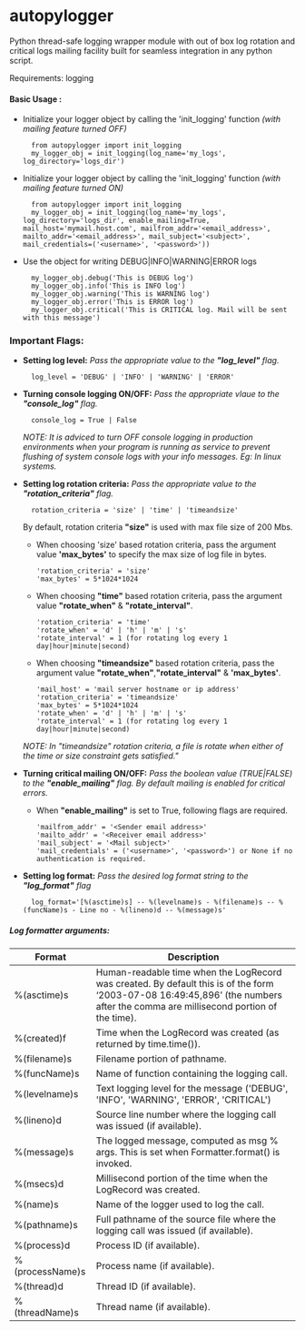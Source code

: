 # autopylogger

Python thread-safe logging wrapper module with out of box log rotation and critical logs mailing facility built for seamless integration in any python script.

Requirements: logging

#### Basic Usage :

- Initialize your logger object by calling the 'init_logging' function *(with mailing feature turned OFF)*

        from autopylogger import init_logging
        my_logger_obj = init_logging(log_name='my_logs', log_directory='logs_dir')

- Initialize your logger object by calling the 'init_logging' function *(with mailing feature turned ON)*

        from autopylogger import init_logging
        my_logger_obj = init_logging(log_name='my_logs', log_directory='logs_dir', enable_mailing=True, mail_host='mymail.host.com', mailfrom_addr='<email_address>', mailto_addr='<email_address>', mail_subject='<subject>', mail_credentials=('<username>', '<password>'))


- Use the object for writing DEBUG|INFO|WARNING|ERROR logs

        my_logger_obj.debug('This is DEBUG log')
        my_logger_obj.info('This is INFO log')
        my_logger_obj.warning('This is WARNING log')
        my_logger_obj.error('This is ERROR log')
        my_logger_obj.critical('This is CRITICAL log. Mail will be sent with this message')

### Important Flags:

- **Setting log level:** *Pass the appropriate value to the **"log_level"** flag.*

        log_level = 'DEBUG' | 'INFO' | 'WARNING' | 'ERROR'

- **Turning console logging ON/OFF:** *Pass the appropriate vlaue to the **"console_log"** flag.*

        console_log = True | False
    
    *NOTE: It is adviced to turn OFF console logging in production environments when your program is running as service to  prevent flushing of system console logs with your info messages. Eg: In linux systems.*
    
- **Setting log rotation criteria:** *Pass the appropriate value to the **"rotation_criteria"** flag.*

        rotation_criteria = 'size' | 'time' | 'timeandsize'

  By default, rotation criteria **"size"** is used with max file size of 200 Mbs.
  
  - When choosing 'size' based rotation criteria, pass the argument value **'max_bytes'** to specify the max size of log file in bytes.

        'rotation_criteria' = 'size'
        'max_bytes' = 5*1024*1024

  - When choosing **"time"** based rotation criteria, pass the argument value **"rotate_when"** & **"rotate_interval"**.

        'rotation_criteria' = 'time'
        'rotate_when' = 'd' | 'h' | 'm' | 's'
        'rotate_interval' = 1 (for rotating log every 1 day|hour|minute|second)
  
  - When choosing **"timeandsize"** based rotation criteria, pass the argument value **"rotate_when"**,**"rotate_interval"** & **'max_bytes'**.
        
        'mail_host' = 'mail server hostname or ip address'
        'rotation_criteria' = 'timeandsize'
        'max_bytes' = 5*1024*1024
        'rotate_when' = 'd' | 'h' | 'm' | 's'
        'rotate_interval' = 1 (for rotating log every 1 day|hour|minute|second)
        
  *NOTE: In "timeandsize" rotation criteria, a file is rotate when either of the time or size constraint gets satisfied."*
  
  
- **Turning critical mailing ON/OFF:** *Pass the boolean value (TRUE|FALSE) to the **"enable_mailing"** flag. By default mailing is enabled for critical errors.*
   
  - When **"enable_mailing"** is set to True, following flags are required. 

        'mailfrom_addr' = '<Sender email address>'
        'mailto_addr' = '<Receiver email address>'
        'mail_subject' = '<Mail subject>'
        'mail_credentials' = ('<username>', '<password>') or None if no authentication is required.
  

- **Setting log format:** *Pass the desired log format string to the **"log_format"** flag*

        log_format='[%(asctime)s] -- %(levelname)s - %(filename)s -- %(funcName)s - Line no - %(lineno)d -- %(message)s'

##### Log formatter arguments:
   
| Format | Description |
| ------ | ------ |
| %(asctime)s | Human-readable time when the LogRecord was created. By default this is of the form ‘2003-07-08 16:49:45,896’ (the numbers after the comma are millisecond portion of the time). |
| %(created)f | Time when the LogRecord was created (as returned by time.time()). |
| %(filename)s | Filename portion of pathname. |
| %(funcName)s | Name of function containing the logging call. |
| %(levelname)s | Text logging level for the message ('DEBUG', 'INFO', 'WARNING', 'ERROR', 'CRITICAL') |
| %(lineno)d | Source line number where the logging call was issued (if available). |
| %(message)s | The logged message, computed as msg % args. This is set when Formatter.format() is invoked.|
| %(msecs)d | Millisecond portion of the time when the LogRecord was created. |
| %(name)s | Name of the logger used to log the call. |
| %(pathname)s | Full pathname of the source file where the logging call was issued (if available). |
| %(process)d | Process ID (if available). |
| %(processName)s | Process name (if available). |
| %(thread)d | Thread ID (if available). |
| %(threadName)s | Thread name (if available). |

